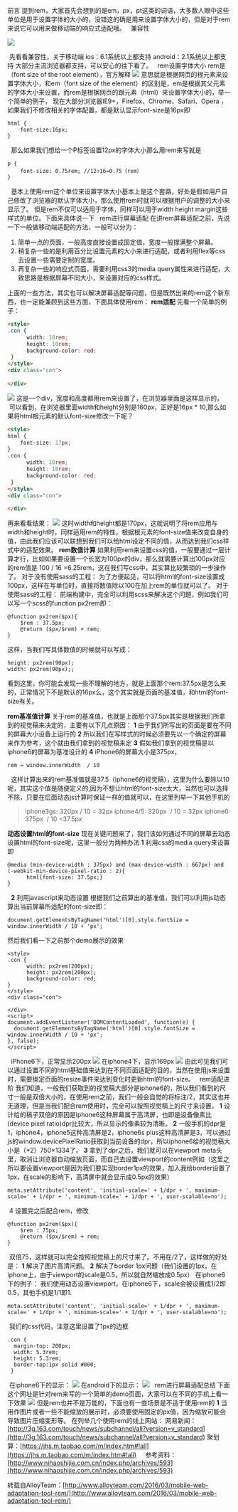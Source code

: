 前言
提到rem，大家首先会想到的是em，px，pt这类的词语，大多数人眼中这些单位是用于设置字体的大小的，没错这的确是用来设置字体大小的，但是对于rem来说它可以用来做移动端的响应式适配哦。
 
兼容性

![](http://upload-images.jianshu.io/upload_images/2838289-97d1fe6f3fc3bc84.png?imageMogr2/auto-orient/strip%7CimageView2/2/w/1240)

 先看看兼容性，关于移动端
ios：6.1系统以上都支持
android：2.1系统以上都支持
大部分主流浏览器都支持，可以安心的往下看了。
 
rem设置字体大小
rem是（font size of the root element），官方解释
[![](http://upload-images.jianshu.io/upload_images/2838289-8f8453add68e9cd4.png?imageMogr2/auto-orient/strip%7CimageView2/2/w/1240)](http://7jpp2v.com1.z0.glb.clouddn.com/QQ%E5%9B%BE%E7%89%8720160313181850.png)
意思就是根据网页的根元素来设置字体大小，和em（font size of the element）的区别是，em是根据其父元素的字体大小来设置，而rem是根据网页的跟元素（html）来设置字体大小的，举一个简单的例子，
现在大部分浏览器IE9+，Firefox、Chrome、Safari、Opera ，如果我们不修改相关的字体配置，都是默认显示font-size是16px即
```
html {
    font-size:16px;
}
```
 
那么如果我们想给一个P标签设置12px的字体大小那么用rem来写就是

```
p {
    font-size: 0.75rem; //12÷16=0.75（rem）
}
```
 
基本上使用rem这个单位来设置字体大小基本上是这个套路，好处是假如用户自己修改了浏览器的默认字体大小，那么使用rem时就可以根据用户的调整的大小来显示了。 但是rem不仅可以适用于字体，同样可以用于width height margin这些样式的单位。下面来具体说一下
 
rem进行屏幕适配
在讲rem屏幕适配之前，先说一下一般做移动端适配的方法，一般可以分为： 
1. 简单一点的页面，一般高度直接设置成固定值，宽度一般撑满整个屏幕。
2. 稍复杂一些的是利用百分比设置元素的大小来进行适配，或者利用flex等css去设置一些需要定制的宽度。
3. 再复杂一些的响应式页面，需要利用css3的media query属性来进行适配，大致思路是根据屏幕不同大小，来设置对应的css样式。

上面的一些方法，其实也可以解决屏幕适配等问题，但是既然出来的rem这个新东西，也一定能兼顾到这些方面，下面具体使用rem：
**rem适配**
先看一个简单的例子：
```html
<style>
.con {
      width: 10rem;
      height: 10rem;
      background-color: red;
 }
</style>
<div class="con">
        
</div>
```
![](http://upload-images.jianshu.io/upload_images/2838289-351ff21f91cd3695.png?imageMogr2/auto-orient/strip%7CimageView2/2/w/1240)
这是一个div，宽度和高度都用rem来设置了，在浏览器里面是这样显示的，  可以看到，在浏览器里面width和height分别是160px，正好是16px * 10,那么如果将html根元素的默认font-size修改一下呢？
```html
<style>
html {
    font-size: 17px;
}
.con {
      width: 10rem;
      height: 10rem;
      background-color: red;
 }
</style>
<div class="con">
        
</div>
```
再来看看结果：
![](http://upload-images.jianshu.io/upload_images/2838289-966dfb0f55f54209.png?imageMogr2/auto-orient/strip%7CimageView2/2/w/1240)
这时width和height都是170px，这就说明了将rem应用与width和height时，同样适用rem的特性，根据根元素的font-size值来改变自身的值，由此我们应该可以联想到我们可以给html设定不同的值，从而达到我们css样式中的适配效果。
**rem数值计算**
如果利用rem来设置css的值，一般要通过一层计算才行，比如如果要设置一个长宽为100px的div，那么就需要计算出100px对应的rem值是 100 / 16 =6.25rem，这在我们写css中，其实算比较繁琐的一步操作了。
对于没有使用sass的工程：
为了方便起见，可以将html的font-size设置成100px，这样在写单位时，直接将数值除以100在加上rem的单位就可以了。
对于使用sass的工程：
前端构建中，完全可以利用scss来解决这个问题，例如我们可以写一个scss的function px2rem即：
```
@function px2rem($px){
    $rem : 37.5px;
    @return ($px/$rem) + rem;
}
```
这样，当我们写具体数值的时候就可以写成：
```
height: px2rem(90px);
width: px2rem(90px);;
```
看到这里，你可能会发现一些不理解的地方，就是上面那个rem:37.5px是怎么来的，正常情况下不是默认的16px么，这个其实就是页面的基准值，和html的font-size有关。

**rem基准值计算**
关于rem的基准值，也就是上面那个37.5px其实是根据我们所拿到的视觉稿来决定的，主要有以下几点原因：
**1** 由于我们所写出的页面是要在不同的屏幕大小设备上运行的
**2** 所以我们在写样式的时候必须要先以一个确定的屏幕来作为参考，这个就由我们拿到的视觉稿来定
**3** 假如我们拿到的视觉稿是以iphone6的屏幕为基准设计的
**4** iPhone6的屏幕大小是375px，

```
rem = window.innerWidth  / 10
```
 
这样计算出来的rem基准值就是37.5（iphone6的视觉稿），这里为什么要除以10呢，其实这个值是随便定义的,因为不想让html的font-size太大，当然也可以选择不除，只要在后面动态js计算时保证一样的值就可以，在这里列举一下其他手机的
>iphone3gs: 320px / 10 = 32px
iphone4/5: 320px  / 10 = 32px
iphone6: 375px  / 10 =37.5px

**动态设置html的font-size**
现在关键问题来了，我们该如何通过不同的屏幕去动态设置html的font-size呢，这里一般分为两种办法
**1** 利用css的media query来设置即
```
@media (min-device-width : 375px) and (max-device-width : 667px) and (-webkit-min-device-pixel-ratio : 2){
      html{font-size: 37.5px;}
}
```
 
**2** 利用javascript来动态设置 根据我们之前算出的基准值，我们可以利用js动态算出当前屏幕所适配的font-size即：

```
document.getElementsByTagName('html')[0].style.fontSize = window.innerWidth / 10 + 'px';
```

然后我们看一下之前那个demo展示的效果
```
<style>
.con {
      width: px2rem(200px);
      height: px2rem(200px);
      background-color: red;
}
</style>
<div class="con">
        
</div>
<script>
document.addEventListener('DOMContentLoaded', function(e) {
  document.getElementsByTagName('html')[0].style.fontSize = window.innerWidth / 10 + 'px';
}, false);
</script>
````
 
iPhone6下，正常显示200px
![](http://upload-images.jianshu.io/upload_images/2838289-8cf6abd050c5f2bd.png?imageMogr2/auto-orient/strip%7CimageView2/2/w/1240)
在iphone4下，显示169px
![](http://upload-images.jianshu.io/upload_images/2838289-bfe203400bc0c632.png?imageMogr2/auto-orient/strip%7CimageView2/2/w/1240)
由此可见我们可以通过设置不同的html基础值来达到在不同页面适配的目的，当然在使用js来设置时，需要绑定页面的resize事件来达到变化时更新html的font-size。
 
rem适配进阶
我们知道，一般我们获取到的视觉稿大部分是iphone6的，所以我们看到的尺寸一般是双倍大小的，在使用rem之前，我们一般会自觉的将标注/2，其实这也并无道理，但是当我们配合rem使用时，完全可以按照视觉稿上的尺寸来设置。
**1** 设计给的稿子双倍的原因是iphone6这种屏幕属于高清屏，也即是设备像素比(device pixel ratio)dpr比较大，所以显示的像素较为清晰。
**2** 一般手机的dpr是1，iphone4，iphone5这种高清屏是2，iphone6s plus这种高清屏是3，可以通过js的window.devicePixelRatio获取到当前设备的dpr，所以iphone6给的视觉稿大小是（*2）750×1334了。
**3** 拿到了dpr之后，我们就可以在viewport meta头里，取消让浏览器自动缩放页面，而自己去设置viewport的content例如（这里之所以要设置viewport是因为我们要实现border1px的效果，加入我给border设置了1px，在scale的影响下，高清屏中就会显示成0.5px的效果）
```
meta.setAttribute('content', 'initial-scale=' + 1/dpr + ', maximum-scale=' + 1/dpr + ', minimum-scale=' + 1/dpr + ', user-scalable=no');
```
 4 设置完之后配合rem，修改
```
@function px2rem($px){
    $rem : 75px;
    @return ($px/$rem) + rem;
}
```
 双倍75，这样就可以完全按照视觉稿上的尺寸来了。不用在/2了，这样做的好处是：
**1** 解决了图片高清问题。
**2** 解决了border 1px问题（我们设置的1px，在iphone上，由于viewport的scale是0.5，所以就自然缩放成0.5px）
在iphone6下的例子：
我们使用动态设置viewport，在iphone6下，scale会被设置成1/2即0.5，其他手机是1/1即1.
```
meta.setAttribute('content', 'initial-scale=' + 1/dpr + ', maximum-scale=' + 1/dpr + ', minimum-scale=' + 1/dpr + ', user-scalable=no');
```
 我们的css代码，注意这里设置了1px的边框
```
.con {
  margin-top: 200px;
  width: 5.3rem;
  height: 5.3rem;
  border-top:1px solid #000;
 }
```
 在iphone6下的显示：
![](http://upload-images.jianshu.io/upload_images/2838289-c0ce94d4bfc7a071.png?imageMogr2/auto-orient/strip%7CimageView2/2/w/1240)
在android下的显示：
![](http://upload-images.jianshu.io/upload_images/2838289-6e7bd61b58f5e87d.png?imageMogr2/auto-orient/strip%7CimageView2/2/w/1240)
 
rem进行屏幕适配总结
下面这个网址是针对rem来写的一个简单的demo页面，大家可以在不同的手机上看一下效果
![](http://upload-images.jianshu.io/upload_images/2838289-ffb4bad6b5a6abb6.png?imageMogr2/auto-orient/strip%7CimageView2/2/w/1240)
但是rem也并不是万能的，下面也有一些场景是不适于使用rem的
**1** 当用作图片或者一些不能缩放的展示时，必须要使用固定的px值，因为缩放可能会导致图片压缩变形等。
在列举几个使用rem的线上网站：
网易新闻：[http://3g.163.com/touch/news/subchannel/all?version=v_standard](http://3g.163.com/touch/news/subchannel/all?version=v_standard)
聚划算：[https://jhs.m.taobao.com/m/index.htm#!all](https://jhs.m.taobao.com/m/index.htm#!all)
 
 
参考资料：[http://www.nihaoshijie.com.cn/index.php/archives/593](http://www.nihaoshijie.com.cn/index.php/archives/593)

转载自AlloyTeam：[http://www.alloyteam.com/2016/03/mobile-web-adaptation-tool-rem/](http://www.alloyteam.com/2016/03/mobile-web-adaptation-tool-rem/)
